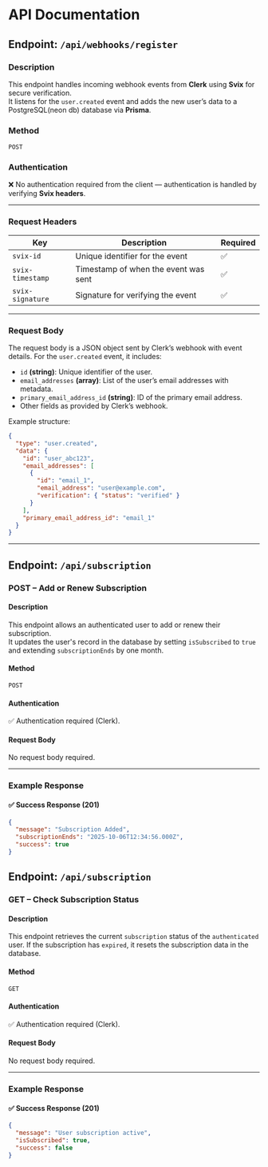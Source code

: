 # API Documentation
## Endpoint: `/api/webhooks/register`

### Description
This endpoint handles incoming webhook events from **Clerk** using **Svix** for secure verification.  
It listens for the `user.created` event and adds the new user’s data to a PostgreSQL(neon db) database via **Prisma**.

### Method
`POST`

### Authentication
❌ No authentication required from the client — authentication is handled by verifying **Svix headers**.

---

### Request Headers
| Key              | Description                     | Required |
|-----------------|---------------------------------|----------|
| `svix-id`        | Unique identifier for the event | ✅       |
| `svix-timestamp` | Timestamp of when the event was sent | ✅   |
| `svix-signature` | Signature for verifying the event | ✅    |

---

### Request Body
The request body is a JSON object sent by Clerk’s webhook with event details. For the `user.created` event, it includes:

- `id` **(string)**: Unique identifier of the user.  
- `email_addresses` **(array)**: List of the user’s email addresses with metadata.  
- `primary_email_address_id` **(string)**: ID of the primary email address.  
- Other fields as provided by Clerk’s webhook.

Example structure:
```json
{
  "type": "user.created",
  "data": {
    "id": "user_abc123",
    "email_addresses": [
      {
        "id": "email_1",
        "email_address": "user@example.com",
        "verification": { "status": "verified" }
      }
    ],
    "primary_email_address_id": "email_1"
  }
}
```
---

## Endpoint: `/api/subscription`

### POST – Add or Renew Subscription

#### Description
This endpoint allows an authenticated user to add or renew their subscription.  
It updates the user's record in the database by setting `isSubscribed` to `true` and extending `subscriptionEnds` by one month.

#### Method
`POST`

#### Authentication
✅ Authentication required (Clerk).

#### Request Body
No request body required.

---

### Example Response

#### ✅ Success Response (201)
```json
{
  "message": "Subscription Added",
  "subscriptionEnds": "2025-10-06T12:34:56.000Z",
  "success": true
}
```

## Endpoint: `/api/subscription`

### GET – Check Subscription Status

#### Description
This endpoint retrieves the current `subscription` status of the `authenticated` user.
If the subscription has `expired`, it resets the subscription data in the database.

#### Method
`GET`

#### Authentication
✅ Authentication required (Clerk).

#### Request Body
No request body required.

---

### Example Response

#### ✅ Success Response (201)
```json
{
  "message": "User subscription active",
  "isSubscribed": true,
  "success": false
}

```